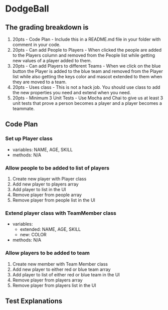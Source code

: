 # DodgeBall

## The grading breakdown is

1. 20pts - Code Plan - Include this in a README.md file in your folder with comment in your code.
2. 20pts - Can add People to Players - When clicked the people are added to the Players column and removed from the People list while getting new values of a player added to them.
3. 20pts - Can add Players to different Teams - When we click on the blue button the Player is added to the blue team and removed from the Player list while also getting the keys color and mascot extended to them when they are moved to a team.
4. 20pts - Uses class - This is not a hack job. You should use class to add the new properties you need and extend when you need.
5. 20pts - Minimum 3 Unit Tests - Use Mocha and Chai to give us at least 3 unit tests that prove a person becomes a player and a player becomes a teammate.

## Code Plan

### Set up Player class

- variables: NAME, AGE, SKILL
- methods: N/A

### Allow people to be added to list of players

1. Create new player with Player class
2. Add new player to players array
3. Add player to list in the UI
4. Remove player from people array
5. Remove player from people list in the UI

### Extend player class with TeamMember class

- variables:
  - extended: NAME, AGE, SKILL
  - new: COLOR
- methods: N/A

### Allow players to be added to team

1. Create new member with Team Member class
2. Add new player to either red or blue team array
3. Add player to list of either red or blue team in the UI
4. Remove player from players array
5. Remove player from players list in the UI

## Test Explanations
